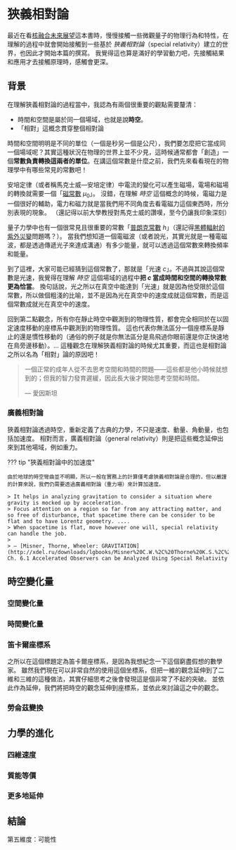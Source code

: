 # 狹義相對論

最近在看[核融合未來展望](../future-of-fusion-energy/index.md)這本書時，慢慢接觸一些微觀量子的物理行為和特性，在理解的過程中就會開始接觸到一些基於 _狹義相對論_（special relativity）建立的世界，也因此才開始本篇的撰寫。
我覺得這也算是滿好的學習動力吧，先接觸結果和應用才去接觸原理時，感觸會更深。

## 背景

在理解狹義相對論的過程當中，我認為有兩個很重要的觀點需要釐清：

- 時間和空間是屬於同一個場域，也就是說**時空**。
- 「相對」這概念貫穿整個相對論

時間和空間明明是不同的單位（一個是秒另一個是公尺），我們要怎麼把它當成同一個場域呢？其實這種狀況在物理的世界上並不少見，這時候通常都會「創造」一個**常數負責轉換這兩者的單位**。在講這個常數是什麼之前，我們先來看看現在的物理學中有哪些常見的常數吧！

安培定律（或者稱馬克士威—安培定律）中電流的變化可以產生磁場，電場和磁場的轉換就需要一個「[磁常數](https://zh.wikipedia.org/zh-tw/真空磁导率) $\mu_0$」。
沒錯，在理解 _時空_ 這個概念的時候，電磁力是一個很好的輔助，電力和磁力就是當我們用不同角度去看電磁力這個東西時，所分別表現的現象。
（還記得以前大學教授對馬克士威的讚嘆，至今仍讓我印象深刻）

量子力學中也有一個很常見且很重要的常數「[普朗克常數](https://zh.wikipedia.org/zh-tw/普朗克常数) $h$」（還記得[黑體輻射的紫外災變](https://shs.ntu.edu.tw/shsblog/?p=32550)問題嗎？）。
當我們想知道一個電磁波（或者說光，其實光就是一種電磁波，都是透過傳遞光子來達成溝通）有多少能量，就可以透過這個常數來轉換頻率和能量。

到了這裡，大家可能已經猜到這個常數了，那就是「光速 $c$」。不過與其說這個常數是光速，我覺得在理解 _時空_ 這個場域的過程中**把 $c$ 當成時間和空間的轉換常數更為恰當**。
換句話說，光之所以在真空中能達到「光速」就是因為他受限於這個常數，所以做個粗淺的比喻，並不是因為光在真空中的速度成就這個常數，而是這個常數成就光在真空中的速度。

回到第二點觀念，所有你在靜止時空中觀測到的物理性質，都會完全相同於在以固定速度移動的座標系中觀測到的物理性質。
這也代表你無法區分一個座標系是靜止的還是慣性移動的（通俗的例子就是你無法區分是鳥飛過你眼前還是你正快速地在鳥旁邊移動）。...
這種觀念在理解狹義相對論的時候尤其重要，而這也是相對論之所以名為「相對」論的原因吧！

> 一個正常的成年人從不去思考空間和時間的問題——這些都是他小時候就想到的；但我的智力發育遲緩，因此長大後才開始思考空間和時間。
>
> — 愛因斯坦

### 廣義相對論

狹義相對論透過時空，重新定義了古典的力學，不只是速度、動量、角動量，也包括加速度。
相對而言，廣義相對論（general relativity）則是把這些概念延伸出來到其他場域，例如重力。

??? tip "狹義相對論中的加速度"

    由於地球的時空彎曲並不明顯，所以一般在實務上的計算僅考慮狹義相對論是合理的，但以嚴謹的計算來說，我們仍需要透過廣義相對論（重力場）來計算加速度。

    > It helps in analyzing gravitation to consider a situation where gravity is mocked up by acceleration.
    > Focus attention on a region so far from any attracting matter, and so free of disturbance, that spacetime there can be consider to be flat and to have Lorentz geometry. ....
    > When spacetime is flat, move however one will, special relativity can handle the job.
    >
    > — [Misner, Thorne, Wheeler: GRAVITATION](http://xdel.ru/downloads/lgbooks/Misner%20C.W.%2C%20Thorne%20K.S.%2C%20Wheeler%20J.A.%20Gravitation%20%28Freeman%2C%201973%29%28K%29%28T%29%281304s%29_PGr_.pdf) Ch. 6.1 Accelerated Observers can be Analyzed Using Special Relativity

## 時空變化量

### 空間變化量

### 時間變化量

### 笛卡爾座標系

之所以在這個標題定為笛卡爾座標系，是因為我想紀念一下這個窮盡假想的數學家。
雖然我們現在可以非常自然的使用這個坐標系，但把一維的觀念延伸到了二維和三維的這種做法，其實仔細思考之後會發現這是個非常了不起的突破。
並依此作為延伸，我們將把時空的觀念延伸到座標系，並依此來討論這之中的觀念。

### 勞侖茲變換

## 力學的進化

### 四維速度

### 質能等價

### 更多地延伸

## 結論

第五維度：可能性
